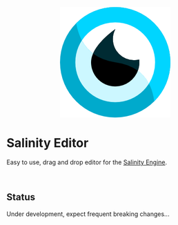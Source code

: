 <div align="center">
<img src="./files/logo/salinity256.png" alt="Salinity Engine"/>
</div>

# Salinity Editor

Easy to use, drag and drop editor for the [Salinity Engine](https://github.com/salinityengine/engine).

<br />

## Status

Under development, expect frequent breaking changes...

<br />
